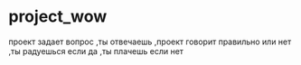 # project_wow
проект задает вопрос
,ты отвечаешь
,проект говорит правильно или нет
,ты радуешься если да
,ты плачешь если нет
